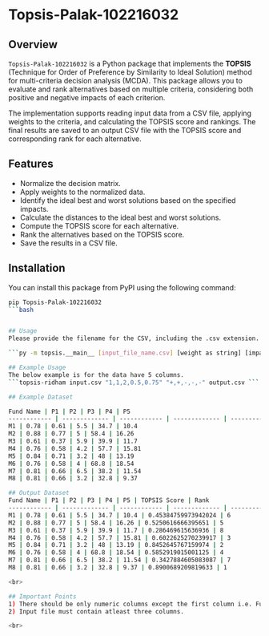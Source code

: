 # Topsis-Palak-102216032

## Overview

`Topsis-Palak-102216032` is a Python package that implements the **TOPSIS** (Technique for Order of Preference by Similarity to Ideal Solution) method for multi-criteria decision analysis (MCDA). This package allows you to evaluate and rank alternatives based on multiple criteria, considering both positive and negative impacts of each criterion.

The implementation supports reading input data from a CSV file, applying weights to the criteria, and calculating the TOPSIS score and rankings. The final results are saved to an output CSV file with the TOPSIS score and corresponding rank for each alternative.

## Features

- Normalize the decision matrix.
- Apply weights to the normalized data.
- Identify the ideal best and worst solutions based on the specified impacts.
- Calculate the distances to the ideal best and worst solutions.
- Compute the TOPSIS score for each alternative.
- Rank the alternatives based on the TOPSIS score.
- Save the results in a CSV file.

## Installation

You can install this package from PyPI using the following command:

```bash
pip Topsis-Palak-102216032
```bash


## Usage
Please provide the filename for the CSV, including the .csv extension. After that, enter the weights vector with values separated by commas. Following the weights vector, input the impacts vector, where each element is denoted by a plus (+) or minus (-) sign. Lastly, specify the output file name along with the .csv extension.

```py -m topsis.__main__ [input_file_name.csv] [weight as string] [impact as string] [result_file_name.csv]```

## Example Usage
The below example is for the data have 5 columns.
```topsis-ridham input.csv "1,1,2,0.5,0.75" "+,+,-,-,-" output.csv ```

## Example Dataset

Fund Name | P1 | P2 | P3 | P4 | P5
------------ | ------------- | ------------ | ------------- | ------------ | ------------
M1 | 0.78 | 0.61 | 5.5 | 34.7 | 10.4
M2 | 0.88 | 0.77 | 5 | 58.4 | 16.26
M3 | 0.61 | 0.37 | 5.9 | 39.9 | 11.7
M4 | 0.76 | 0.58 | 4.2 | 57.7 | 15.81
M5 | 0.84 | 0.71 | 3.2 | 48 | 13.19
M6 | 0.76 | 0.58 | 4 | 68.8 | 18.54
M7 | 0.81 | 0.66 | 6.5 | 38.2 | 11.54
M8 | 0.81 | 0.66 | 3.2 | 32.8 | 9.37

## Output Dataset
Fund Name | P1 | P2 | P3 | P4 | P5 | TOPSIS Score | Rank
------------ | ------------- | ------------ | ------------- | ------------ | ------------ | ------------ | ------------
M1 | 0.78 | 0.61 | 5.5 | 34.7 | 10.4 | 0.45384759973942024 | 6
M2 | 0.88 | 0.77 | 5 | 58.4 | 16.26 | 0.5250616666395651 | 5
M3 | 0.61 | 0.37 | 5.9 | 39.9 | 11.7 | 0.286469615636936 | 8
M4 | 0.76 | 0.58 | 4.2 | 57.7 | 15.81 | 0.6022625270239917 | 3
M5 | 0.84 | 0.71 | 3.2 | 48 | 13.19 | 0.8452645767159974 | 2
M6 | 0.76 | 0.58 | 4 | 68.8 | 18.54 | 0.5852919015001125 | 4
M7 | 0.81 | 0.66 | 6.5 | 38.2 | 11.54 | 0.3427884605083087 | 7
M8 | 0.81 | 0.66 | 3.2 | 32.8 | 9.37 | 0.8900689209819633 | 1

<br>

## Important Points
1) There should be only numeric columns except the first column i.e. Fund Name.
2) Input file must contain atleast three columns.

<br>
